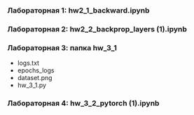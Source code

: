 ### Лабораторная 1: hw2_1_backward.ipynb

### Лабораторная 2: hw2_2_backprop_layers (1).ipynb

### Лабораторная 3: папка hw_3_1
- logs.txt
- epochs_logs
- dataset.png
- hw_3_1.py

### Лабораторная 4: hw_3_2_pytorch (1).ipynb


